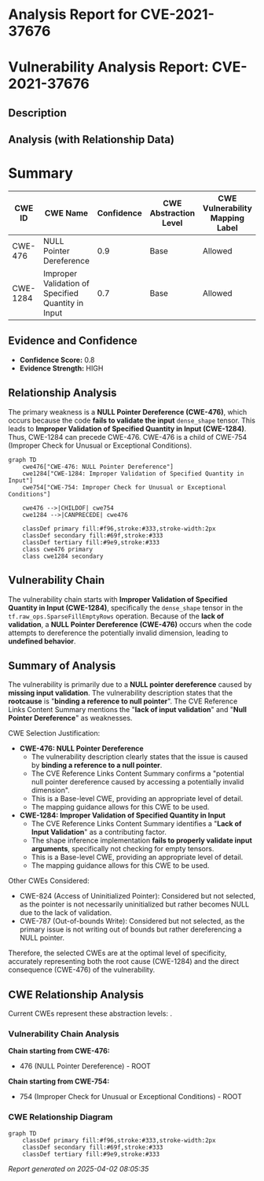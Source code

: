 # Analysis Report for CVE-2021-37676

# Vulnerability Analysis Report: CVE-2021-37676

## Description



## Analysis (with Relationship Data)

# Summary
| CWE ID | CWE Name | Confidence | CWE Abstraction Level | CWE Vulnerability Mapping Label | CWE-Vulnerability Mapping Notes |
|---|---|---|---|---|---|
| CWE-476 | NULL Pointer Dereference | 0.9 | Base | Allowed | Primary CWE |
| CWE-1284 | Improper Validation of Specified Quantity in Input | 0.7 | Base | Allowed | Secondary Candidate |

## Evidence and Confidence

*   **Confidence Score:** 0.8
*   **Evidence Strength:** HIGH

## Relationship Analysis
The primary weakness is a **NULL Pointer Dereference (CWE-476)**, which occurs because the code **fails to validate the input** `dense_shape` tensor. This leads to **Improper Validation of Specified Quantity in Input (CWE-1284)**. Thus, CWE-1284 can precede CWE-476. CWE-476 is a child of CWE-754 (Improper Check for Unusual or Exceptional Conditions).

```mermaid
graph TD
    cwe476["CWE-476: NULL Pointer Dereference"]
    cwe1284["CWE-1284: Improper Validation of Specified Quantity in Input"]
    cwe754["CWE-754: Improper Check for Unusual or Exceptional Conditions"]
    
    cwe476 -->|CHILDOF| cwe754
    cwe1284 -->|CANPRECEDE| cwe476
    
    classDef primary fill:#f96,stroke:#333,stroke-width:2px
    classDef secondary fill:#69f,stroke:#333
    classDef tertiary fill:#9e9,stroke:#333
    class cwe476 primary
    class cwe1284 secondary
```

## Vulnerability Chain
The vulnerability chain starts with **Improper Validation of Specified Quantity in Input (CWE-1284)**, specifically the `dense_shape` tensor in the `tf.raw_ops.SparseFillEmptyRows` operation. Because of the **lack of validation**, a **NULL Pointer Dereference (CWE-476)** occurs when the code attempts to dereference the potentially invalid dimension, leading to **undefined behavior**.

## Summary of Analysis
The vulnerability is primarily due to a **NULL pointer dereference** caused by **missing input validation**.
The vulnerability description states that the **rootcause** is "**binding a reference to null pointer**".
The CVE Reference Links Content Summary mentions the "**lack of input validation**" and "**Null Pointer Dereference**" as weaknesses.

CWE Selection Justification:
*   **CWE-476: NULL Pointer Dereference**
    *   The vulnerability description clearly states that the issue is caused by **binding a reference to a null pointer**.
    *   The CVE Reference Links Content Summary confirms a "potential null pointer dereference caused by accessing a potentially invalid dimension".
    *   This is a Base-level CWE, providing an appropriate level of detail.
    *   The mapping guidance allows for this CWE to be used.
*   **CWE-1284: Improper Validation of Specified Quantity in Input**
    *   The CVE Reference Links Content Summary identifies a "**Lack of Input Validation**" as a contributing factor.
    *   The shape inference implementation **fails to properly validate input arguments**, specifically not checking for empty tensors.
    *   This is a Base-level CWE, providing an appropriate level of detail.
    *   The mapping guidance allows for this CWE to be used.

Other CWEs Considered:
*   CWE-824 (Access of Uninitialized Pointer): Considered but not selected, as the pointer is not necessarily uninitialized but rather becomes NULL due to the lack of validation.
*   CWE-787 (Out-of-bounds Write): Considered but not selected, as the primary issue is not writing out of bounds but rather dereferencing a NULL pointer.

Therefore, the selected CWEs are at the optimal level of specificity, accurately representing both the root cause (CWE-1284) and the direct consequence (CWE-476) of the vulnerability.


## CWE Relationship Analysis

Current CWEs represent these abstraction levels: .


### Vulnerability Chain Analysis

**Chain starting from CWE-476:**
- 476 (NULL Pointer Dereference) - ROOT


**Chain starting from CWE-754:**
- 754 (Improper Check for Unusual or Exceptional Conditions) - ROOT



### CWE Relationship Diagram

```mermaid
graph TD
    classDef primary fill:#f96,stroke:#333,stroke-width:2px
    classDef secondary fill:#69f,stroke:#333
    classDef tertiary fill:#9e9,stroke:#333
```



*Report generated on 2025-04-02 08:05:35*
